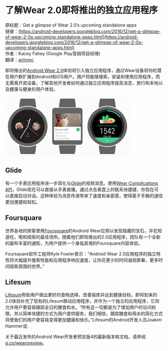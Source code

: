 # 了解Wear 2.0即将推出的独立应用程序

原标题：Get a glimpse of Wear 2.0’s upcoming standalone apps  
链接：[https://android-developers.googleblog.com/2016/12/get-a-glimpse-of-wear-2-0s-upcoming-standalone-apps.html](https://android-developers.googleblog.com/2016/12/get-a-glimpse-of-wear-2-0s-upcoming-standalone-apps.html)  
作者：Kacey Fahey (Google Play营销项目经理)  
翻译：[arjinmc](https://github.com/arjinmc)  

即将推出的[Android Wear 2.0](https://developer.android.com/wear/preview/index.html)体验将引入独立应用程序，通过Wear设备将你的潜在用户群扩展到Android和iOS用户。用户将能够搜索，安装和使用应用程序，而无需离开其设备。了解其他开发者如何通过独立应用程序提高消息，旅行和本地以及健康与健身的用户体验。

![img](../images/2016.12.15.wear.png)  

## Glide

有一个手表应用程序进一步简化与[Glide](https://play.google.com/store/apps/details?id=com.glidetalk.glideapp&hl=en_GB)的视频消息。使用[Wear Complications API](https://developer.android.com/wear/preview/features/complications.html)，Glide现在可以直接从手表直播。通过点击表盘上的联系快捷键，你现在可以直接启动对话。这种体验为消息传递带来了速度和亲密感，使得基于手腕的通信更加便捷和轻松。

## Foursquare

世界各地的旅客使用[Foursquare](https://play.google.com/store/apps/dev?id=7953007503920441591&hl=en_GB)的Android Wear应用以发现隐藏的宝石，并在知道吃，喝和探索的最佳场所。随着他们即将推出的2.0应用程序，团队有一个全新的画布丰富的通知，为用户提供一个身临其境的Foursquare内容体验。

Foursquare软件工程师Kyle Fowler表示：“Android Wear 2.0应用程序的独立特性将大幅提升搜索性能和应用程序响应速度，让你花更少的时间凝视屏幕，更多时间探索周围的世界。”

## Lifesum 

[Lifesum](https://play.google.com/store/apps/details?id=com.sillens.shapeupclub&hl=en_GB)帮助用户做出更好的食物选择，改善锻炼并达到健康目标。即将到来的2.0体验补充了现有的Lifesum移动应用程序，并作为一个独立的应用程序，它将允许用户更容易跟踪全日的膳食和水。“所有这一切都是为了增加用户的访问权限，并以简单快捷的方式为用户提供服务，我们相信，跟踪膳食和用水的简化方式将使我们的用户更容易变得更加健康和快乐。”Lifesum的Android开发人员Joakim Hammer说.

关于最近发布的Android Wear开发者预览版4的最新版本和文档，请参阅[g.co/wearpreview](https://g.co/wearpreview)。